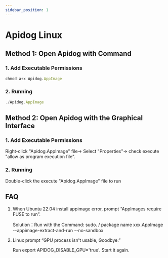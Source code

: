 ```yaml
---
sidebar_position: 1
---
```





# Apidog Linux 

## Method 1: Open Apidog with Command 

### 1. Add Executable Permissions

```js
chmod a+x Apidog.AppImage
```

### 2. Running

```js
./Apidog.AppImage
```


## Method 2: Open Apidog with the Graphical Interface

### 1. Add Executable Permissions

Right-click "Apidog.AppImage" file-> Select "Properties"-> check execute "allow as program execution file".

### 2. Running

Double-click the execute "Apidog.AppImage" file to run



## FAQ

1. When Ubuntu 22.04 install appimage error, prompt “AppImages require FUSE to run”.

   Solution：Run with the Command: sudo. / package name xxx.AppImage --appimage-extract-and-run --no-sandbox

2. Linux prompt “GPU process isn't usable, Goodbye.”

   Run export APIDOG_DISABLE_GPU='true'. Start it again.